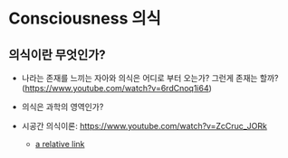 # Consciousness 의식

## 의식이란 무엇인가?
* 나라는 존재를 느끼는 자아와 의식은 어디로 부터 오는가? 그런게 존재는 할까? (https://www.youtube.com/watch?v=6rdCnoq1i64)

* 의식은 과학의 영역인가?

* 시공간 의식이론: https://www.youtube.com/watch?v=ZcCruc_JORk
  - [a relative link](시공간의식이론.md)

